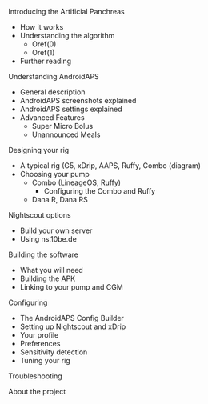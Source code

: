 Introducing the Artificial Panchreas
 *	How it works
 *	Understanding the algorithm
    *	Oref(0) 
    *	Oref(1)
 *	Further reading
	
Understanding AndroidAPS
 *	General description
 *	AndroidAPS screenshots explained
 *	AndroidAPS settings explained
 *	Advanced Features
    * Super Micro Bolus
    * Unannounced Meals
	
Designing your rig
 *	A typical rig (G5, xDrip, AAPS, Ruffy, Combo (diagram)
 *	Choosing your pump
    * Combo (LineageOS, Ruffy)
      * Configuring the Combo and Ruffy
    * Dana R, Dana RS

Nightscout options
 *	Build your own server
 *	Using ns.10be.de
		
Building the software
 * What you will need
 * Building the APK
 * Linking to your pump and CGM

Configuring
 *	The AndroidAPS Config Builder
 *  Setting up Nightscout and xDrip
 *  Your profile
 *	Preferences
 *	Sensitivity detection
 *	Tuning your rig
 	
Troubleshooting

About the project
